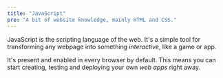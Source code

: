 ```yaml
---
title: "JavaScript"
pre: "A bit of website knowledge, mainly HTML and CSS."
---
```


JavaScript is the scripting language of the web. It's a simple tool for transforming any webpage into something _interactive_, like a game or app.

It's present and enabled in every browser by default. This means you can start creating, testing and deploying your own <em>web apps</em> right away.